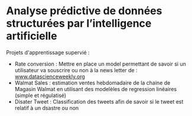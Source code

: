 
# Analyse prédictive de données structurées par l’intelligence artificielle
Projets d'apprentissage supervié :
- Rate conversion : Mettre en place un model permettant de savoir si un utilisateur va souscrire ou non à la news letter de : www.datascienceweekly.org 
- Walmat Sales : estimation ventes hebdomadaire de la chaine de Magasin Walmat en utilisant des modelèles de regression linéaires (simple et régulatisé)
- Disater Tweet : Classification des tweets afin de savoir si le tweet est relatif à un dsastre ou non
